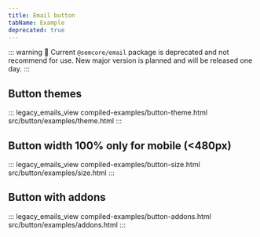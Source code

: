 ```yaml
---
title: Email button
tabName: Example
deprecated: true
---
```


::: warning
:rotating_light: Current `@semcore/email` package is deprecated and not recommend for use. New major version is planned and will be released one day.
:::

## Button themes

::: legacy_emails_view compiled-examples/button-theme.html src/button/examples/theme.html :::

## Button width 100% only for mobile (<480px)

::: legacy_emails_view compiled-examples/button-size.html src/button/examples/size.html :::

## Button with addons

::: legacy_emails_view compiled-examples/button-addons.html src/button/examples/addons.html :::
